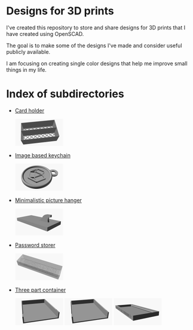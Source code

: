 # Designs for 3D prints 

I've created this repository to store and share designs for 3D prints that I have created using OpenSCAD.

The goal is to make some of the designs I've made and consider useful publicly available.

I am focusing on creating single color designs that help me improve small things in my life.

# Index of subdirectories

* [Card holder](card-holder/)

    <img src="./card-holder/card-holder.png" width="128" height="72" />

* [Image based keychain](image-based-keychain/)

    <img src="./image-based-keychain/image-based-keychain.png" width="128" height="72" />

* [Minimalistic picture hanger](minimal-picture-hanger/)

    <img src="./minimal-picture-hanger/minimal-picture-hanger.png" width="128" height="72" />

* [Password storer](password-storer/)

    <img src="./password-storer/password-storer.png" width="128" height="72" />

* [Three part container](three-part-container/)

    <img src="./three-part-container/three-part-container-back.png" width="128" height="72" />
    <img src="./three-part-container/three-part-container-front.png" width="128" height="72" />
    <img src="./three-part-container/three-part-container-lid.png" width="128" height="72" />
